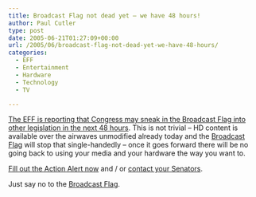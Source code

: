 ```yaml
---
title: Broadcast Flag not dead yet – we have 48 hours!
author: Paul Cutler
type: post
date: 2005-06-21T01:27:09+00:00
url: /2005/06/broadcast-flag-not-dead-yet-we-have-48-hours/
categories:
  - EFF
  - Entertainment
  - Hardware
  - Technology
  - TV

---
```

[The EFF is reporting that Congress may sneak in the Broadcast Flag into other legislation in the next 48 hours][1]. This is not trivial &#8211; HD content is available over the airwaves unmodified already today and the [Broadcast Flag][2] will stop that single-handedly &#8211; once it goes forward there will be no going back to using your media and your hardware the way you want to.

[Fill out the Action Alert now][3] and / or [contact your Senators][4].

Just say no to the [Broadcast Flag][2].

 [1]: http://www.eff.org/deeplinks/archives/003720.php
 [2]: http://www.eff.org/broadcastflag/
 [3]: https://secure.eff.org/site/Advocacy?page=UserAction&cmd=display&id=145
 [4]: http://www.publicknowledge.org/resources/us-senate-approps-109